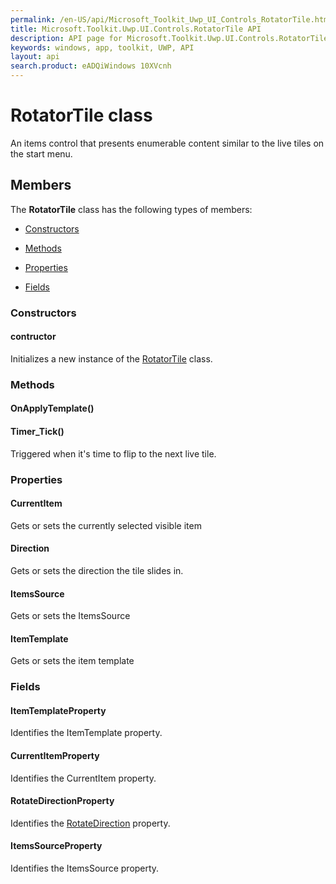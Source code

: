 ```yaml
---
permalink: /en-US/api/Microsoft_Toolkit_Uwp_UI_Controls_RotatorTile.htm
title: Microsoft.Toolkit.Uwp.UI.Controls.RotatorTile API 
description: API page for Microsoft.Toolkit.Uwp.UI.Controls.RotatorTile
keywords: windows, app, toolkit, UWP, API
layout: api
search.product: eADQiWindows 10XVcnh
---
```



# RotatorTile class

An items control that presents enumerable content similar to the live tiles on the start menu.

## Members

The **RotatorTile** class has the following types of members:

* [Constructors](#Constructors)

* [Methods](#Methods)

* [Properties](#Properties)

* [Fields](#Fields)

### Constructors

#### contructor

Initializes a new instance of the [RotatorTile](Microsoft_Toolkit_Uwp_UI_Controls_RotatorTile.htm) class.



### Methods

#### OnApplyTemplate()





#### Timer_Tick()

Triggered when it's time to flip to the next live tile.



### Properties

#### CurrentItem

Gets or sets the currently selected visible item



#### Direction

Gets or sets the direction the tile slides in.



#### ItemsSource

Gets or sets the ItemsSource



#### ItemTemplate

Gets or sets the item template



### Fields

#### ItemTemplateProperty

Identifies the ItemTemplate property.



#### CurrentItemProperty

Identifies the CurrentItem property.



#### RotateDirectionProperty

Identifies the [RotateDirection](Microsoft_Toolkit_Uwp_UI_Controls_RotatorTile_RotateDirection.htm) property.



#### ItemsSourceProperty

Identifies the ItemsSource property.


